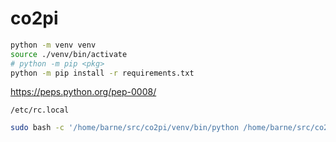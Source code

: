 # co2pi

``` bash
python -m venv venv
source ./venv/bin/activate
# python -m pip <pkg>
python -m pip install -r requirements.txt
```


https://peps.python.org/pep-0008/


```/etc/rc.local```

``` bash
sudo bash -c '/home/barne/src/co2pi/venv/bin/python /home/barne/src/co2pi/main.py > /home/barne/src/co2pi/co2pi.log 2>&1' &
```